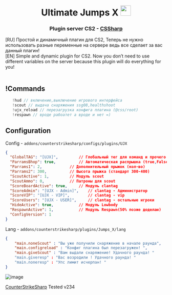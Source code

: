 <h1 align="center">Ultimate Jumps X <img src="https://github.com/blackcater/blackcater/raw/main/images/Hi.gif" height="32"/></h1>
<h3 align="center">Plugin server CS2 - <a href="https://github.com/roflmuffin/CounterStrikeSharp" target="_blank">CSSharp</a></h3>


[RU] Простой и динамичный плагин для CS2, Теперь не нужно использовать разные переменные на сервере ведь все сделает за вас данный плагин! 
<br>
[EN] Simple and dynamic plugin for CS2. Now you don’t need to use different variables on the server because this plugin will do everything for you!
<br>
<br>

<h2>!Commands</h2>

```c#
   !hud // включение,выключение игрового интерфейса
   !scout // выдача снаряжения ssg08,healthshoot
   !ujx_reload // перезагрузка конфига плагина (@css/root)
   !respawn // вроде рабоатет а вроде и нет =)
```
<h2>Configuration</h2>

Config - `addons/counterstrikesharp/configs/plugins/UJX`
```json
{
  "GlobalTAG": "[UJX]",			// Глобальный тег для команд и прочего 
  "ParramsBhop": true,			// Автоматическая распрышка (true,False) 
  "Parrams1": 2,			// Дополнительный прыжок (кол-во)
  "Parrams2": 300,			// Высота прыжка (стандарт 300-400) 
  "ScoutActive": 1,			// Модуль scout
  "ScoutAmmo": 0,			// Патроны для scout
  "ScoreBoardActive": true,		// Модуль clantag
  "ScoreAdmin": "[UJX - Admin]",	// clantag - Администратор
  "ScoreVIP": "[UJX - VIP]",		// clantag - vip 
  "ScoreUsers": "[UJX - USER]",		// clantag - остальные игроки
  "HideActive": true,			// Модуль Lowbody
  "RespawnActive": 1,			// Модуль Respawn(50% позже доделаю)  
  "ConfigVersion": 1
}
```
Lang - `addons/counterstrikesharp/plugins/Jumps_X/lang`
```json
{
	"main.noneScout" : "Вы уже получили снаряжение в начале раунда",
	"main.configreload" : "Конфиг плагина был перезагружен! ",
	"main.giveScout" : "Вам выдали снаряжение! Удачного раунда! "
	"main.giveresp" : "Ваc возродили ! Удачного раунда! "
	"main.noneresp" : "Упс лимит исчерпан! "
}
```
![image](https://github.com/XnNPerf/Jumps_X/assets/158213049/73ac2985-7dc4-45db-829d-745fae046e84)

<a href="https://github.com/roflmuffin/CounterStrikeSharp">CounterStrikeSharp</a> Tested v234
